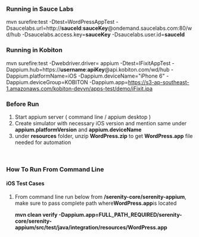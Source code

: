 ### Running in Sauce Labs ###
mvn surefire:test -Dtest=WordPressAppTest -Dsaucelabs.url=http://**sauceId**:**sauceKey**@ondemand.saucelabs.com:80/wd/hub -Dsaucelabs.access.key=**sauceKey** -Dsaucelabs.user.id=**sauceId**

### Running in Kobiton ###
mvn surefire:test -Dwebdriver.driver= appium -Dtest=IFixitAppTest -Dappium.hub=https://**username**:**apiKey**@api.kobiton.com/wd/hub -Dappium.platformName=iOS -Dappium.deviceName="iPhone 6" -Dappium.deviceGroup=KOBITON -Dappium.app=https://s3-ap-southeast-1.amazonaws.com/kobiton-devvn/apps-test/demo/iFixit.ipa

### Before Run ###

1. Start appium server ( command line / appium desktop )
2. Create simulator with necessary iOS version and mention same under __appium.platformVersion__  and __appium.deviceName__
3. under **resources** folder, unzip **WordPress.zip** to get **WordPress.app** file needed for automation
<br>


### How To Run From Command Line ###

#### iOS Test Cases ####
1. From command line run below from **/serenity-core/serenity-appium**, make sure to pass complete path where**WordPress.app**is located

   **mvn clean verify -Dappium.app=FULL_PATH_REQUIRED/serenity-core/serenity-appium/src/test/java/integration/resources/WordPress.app**

<br>


